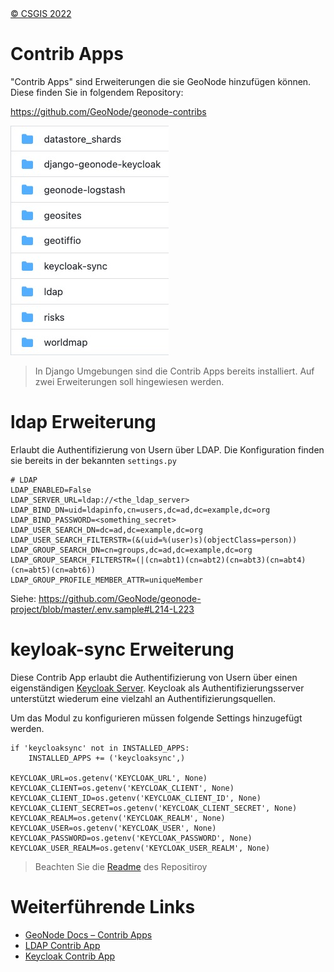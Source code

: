 <!-- the Menu -->
<link rel="stylesheet" media="all" href="../styles.css" />
<div id="logo"><a href="https://csgis.de">© CSGIS 2022</a></div>
<div id="menu"></div>
<div id="jumpMenu"></div>
<script src="../menu.js"></script>
<script src="../jumpmenu.js"></script>
<!-- the Menu -->


# Contrib Apps

"Contrib Apps" sind Erweiterungen die sie GeoNode hinzufügen können.  
Diese finden Sie in folgendem Repository:

https://github.com/GeoNode/geonode-contribs


![Bestehende Erweiterungen](images/contrib.jpeg)

> In Django Umgebungen sind die Contrib Apps bereits installiert.
Auf zwei Erweiterungen soll hingewiesen werden.

# ldap Erweiterung

Erlaubt die Authentifizierung von Usern über LDAP.
Die Konfiguration finden sie bereits in der bekannten `settings.py`

```
# LDAP
LDAP_ENABLED=False
LDAP_SERVER_URL=ldap://<the_ldap_server>
LDAP_BIND_DN=uid=ldapinfo,cn=users,dc=ad,dc=example,dc=org
LDAP_BIND_PASSWORD=<something_secret>
LDAP_USER_SEARCH_DN=dc=ad,dc=example,dc=org
LDAP_USER_SEARCH_FILTERSTR=(&(uid=%(user)s)(objectClass=person))
LDAP_GROUP_SEARCH_DN=cn=groups,dc=ad,dc=example,dc=org
LDAP_GROUP_SEARCH_FILTERSTR=(|(cn=abt1)(cn=abt2)(cn=abt3)(cn=abt4)(cn=abt5)(cn=abt6))
LDAP_GROUP_PROFILE_MEMBER_ATTR=uniqueMember
```
Siehe: https://github.com/GeoNode/geonode-project/blob/master/.env.sample#L214-L223

# keyloak-sync Erweiterung

Diese Contrib App erlaubt die Authentifizierung von Usern über einen eigenständigen [Keycloak Server](https://www.keycloak.org/).
Keycloak als Authentifizierungsserver unterstützt wiederum eine vielzahl an Authentifizierungsquellen.

Um das Modul zu konfigurieren müssen folgende Settings hinzugefügt werden.

```
if 'keycloaksync' not in INSTALLED_APPS:
    INSTALLED_APPS += ('keycloaksync',)
    
KEYCLOAK_URL=os.getenv('KEYCLOAK_URL', None)
KEYCLOAK_CLIENT=os.getenv('KEYCLOAK_CLIENT', None)
KEYCLOAK_CLIENT_ID=os.getenv('KEYCLOAK_CLIENT_ID', None)
KEYCLOAK_CLIENT_SECRET=os.getenv('KEYCLOAK_CLIENT_SECRET', None)
KEYCLOAK_REALM=os.getenv('KEYCLOAK_REALM', None)
KEYCLOAK_USER=os.getenv('KEYCLOAK_USER', None)
KEYCLOAK_PASSWORD=os.getenv('KEYCLOAK_PASSWORD', None)
KEYCLOAK_USER_REALM=os.getenv('KEYCLOAK_USER_REALM', None)
```

> Beachten Sie die [Readme](https://github.com/GeoNode/geonode-contribs/tree/master/keycloak-sync) des Repositiroy

# Weiterführende Links

- [GeoNode Docs – Contrib Apps](https://docs.geonode.org/en/master/advanced/contrib/index.html)
- [LDAP Contrib App](https://github.com/GeoNode/geonode-contribs/tree/master/ldap)
- [Keycloak Contrib App](https://github.com/GeoNode/geonode-contribs/tree/master/keycloak-sync)